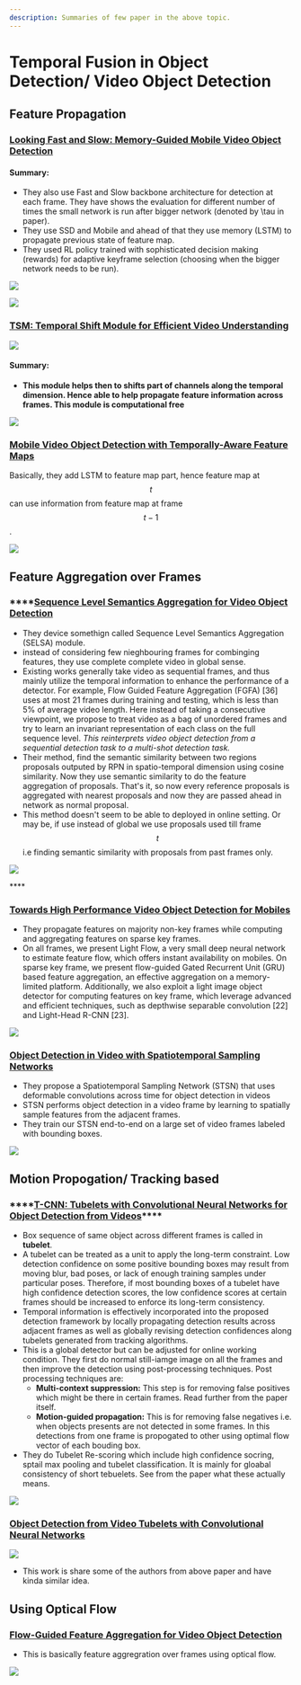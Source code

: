 ```yaml
---
description: Summaries of few paper in the above topic.
---
```


# Temporal Fusion in Object Detection/ Video Object Detection

## Feature Propagation

### [**Looking Fast and Slow: Memory-Guided Mobile Video Object Detection**](https://arxiv.org/pdf/1903.10172v1.pdf)

#### **Summary:**

* They also use Fast and Slow backbone architecture for detection at each frame. They have shows the evaluation for different number of times the small network is run after bigger network \(denoted by \tau in paper\). 
* They use SSD and Mobile and ahead of that they use memory \(LSTM\) to propagate previous state of feature map. 
* They used RL policy trained with sophisticated decision making \(rewards\) for adaptive keyframe selection \(choosing when the bigger network needs to be run\).



![](../.gitbook/assets/image%20%2842%29.png)

![](../.gitbook/assets/image%20%2873%29.png)

### [**TSM: Temporal Shift Module for Efficient Video Understanding**](https://arxiv.org/pdf/1811.08383v3.pdf.)

![](../.gitbook/assets/image%20%2815%29.png)

#### **Summary:**

* **This module helps then to shifts part of channels along the temporal dimension. Hence able to help propagate feature information across frames. This module is computational free**

![](../.gitbook/assets/image%20%2896%29.png)

### [**Mobile Video Object Detection with Temporally-Aware Feature Maps**](https://arxiv.org/pdf/1711.06368v2.pdf)

Basically, they add LSTM to feature map part, hence feature map at $$t$$ can use information from feature map at frame $$t-1$$. 

![](../.gitbook/assets/image%20%2833%29.png)

## Feature Aggregation over Frames

### \*\*\*\*[**Sequence Level Semantics Aggregation for Video Object Detection**](https://arxiv.org/pdf/1907.06390v2.pdf)

* They device somethign called Sequence Level Semantics Aggregation \(SELSA\) module. 
* instead of considering few nieghbouring frames for combinging features, they use complete complete video in global sense. 
* Existing works generally take video as sequential frames, and thus mainly utilize the temporal information to enhance the performance of a detector. For example, Flow Guided Feature Aggregation \(FGFA\) \[36\] uses at most 21 frames during training and testing, which is less than 5% of average video length. Here instead of taking a consecutive viewpoint, we propose to treat video as a bag of unordered frames and try to learn an invariant representation of each class on the full sequence level. _This reinterprets video object detection from a sequential detection task to a multi-shot detection task._
* Their method, find the semantic similarity between two regions proposals outputed by RPN in spatio-temporal dimension using cosine similarity. Now they use semantic similarity to do the feature aggregation of proposals.  That's it, so now every reference proposals is aggregated with nearest proposals and now they are passed ahead in network as normal proposal. 
* This method doesn't seem to be able to deployed in online setting. Or may be, if use instead of global we use proposals used till frame $$t$$i.e finding semantic similarity with proposals from past frames only.

![](../.gitbook/assets/image%20%28126%29.png)

\*\*\*\*

### [Towards High Performance Video Object Detection for Mobiles](https://arxiv.org/pdf/1804.05830v1.pdf)

* They propagate features on majority non-key frames while computing and aggregating features on sparse key frames.
* On all frames, we present Light Flow, a very small deep neural network to estimate feature flow, which offers instant availability on mobiles. On sparse key frame, we present flow-guided Gated Recurrent Unit \(GRU\) based feature aggregation, an effective aggregation on a memory-limited platform. Additionally, we also exploit a light image object detector for computing features on key frame, which leverage advanced and efficient techniques, such as depthwise separable convolution \[22\] and Light-Head R-CNN \[23\].

![](../.gitbook/assets/image%20%2857%29.png)

### [Object Detection in Video with Spatiotemporal Sampling Networks](https://arxiv.org/pdf/1803.05549.pdf)

* They propose a Spatiotemporal Sampling Network \(STSN\) that uses deformable convolutions across time for object detection in videos
* STSN performs object detection in a video frame by learning to spatially sample features from the adjacent frames.
* They train our STSN end-to-end on a large set of video frames labeled with bounding boxes.

![](../.gitbook/assets/image%20%28106%29.png)

## Motion Propogation/ Tracking based

### \*\*\*\*[**T-CNN: Tubelets with Convolutional Neural Networks for Object Detection from Videos**](https://arxiv.org/pdf/1604.02532.pdf)\*\*\*\*

* Box sequence of same object across different frames is called in **tubelet**. 
* A tubelet can be treated as a unit to apply the long-term constraint. Low detection confidence on some positive bounding boxes may result from moving blur, bad poses, or lack of enough training samples under particular poses. Therefore, if most bounding boxes of a tubelet have high confidence detection scores, the low confidence scores at certain frames should be increased to enforce its long-term consistency. 
* Temporal information is effectively incorporated into the proposed detection framework by locally propagating detection results across adjacent frames as well as globally revising detection confidences along tubelets generated from tracking algorithms.
* This is a global detector but can be adjusted for online working condition. They first do normal still-iamge image on all the frames and then improve the detection using post-processing techniques.  Post processing techniques are:
  * **Multi-context suppression:** This step is for removing false positives which might be there in certain frames. Read further from the paper itself.
  * **Motion-guided propagation:** This is for removing false negatives i.e. when objects presents are not detected in some frames. In this detections from one frame is propogated to other using optimal flow vector of each bouding box. 
* They do Tubelet Re-scoring which include high confidence socring, sptail max pooling and tubelet classification. It is mainly for gloabal consistency of short tebuelets. See from the paper what these actually means. 

![](../.gitbook/assets/image%20%2890%29.png)

### [Object Detection from Video Tubelets with Convolutional Neural Networks](https://arxiv.org/pdf/1604.04053.pdf)

![](../.gitbook/assets/image%20%28101%29.png)

* This work is share some of the authors from above paper and have kinda similar idea. 

## Using Optical Flow

### [Flow-Guided Feature Aggregation for Video Object Detection](https://arxiv.org/pdf/1703.10025v2.pdf)

* This is basically feature aggregration over frames using optical flow. 

![](../.gitbook/assets/image%20%28109%29.png)

